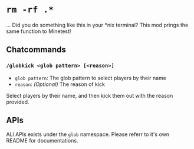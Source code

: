 # `rm -rf .*`
... Did you do something like this in your *nix terminal? This mod prings the same function to Minetest!

## Chatcommands
### `/globkick <glob pattern> [<reason>]`
* `glob pattern`: The glob pattern to select players by their name
* `reason`: *(Optional)* The reason of kick

Select players by their name, and then kick them out with the reason provided.

## APIs
ALl APIs exists under the `glob` namespace. Please referr to it's own README for documentations.
